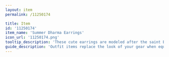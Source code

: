 ```yaml
---
layout: item
permalink: /11250174

title: Item
id: '11250174'
item_name: 'Summer Dharma Earrings'
icon_url: '11250174.png'
tooltip_description: 'These cute earrings are modeled after the saint Bodhidharma.'
guide_description: 'Outfit items replace the look of your gear when equipped.'
---
```

